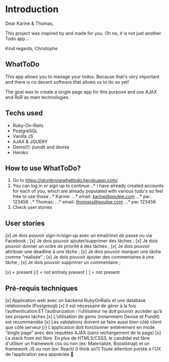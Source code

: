 # Introduction

Dear Karine & Thomas,

This project was inspired by and made for you. Oh no, it is not just another Todo app...

Kind regards,
Christophe

## WhatToDo

This app allows you to manage your todos. Because that's very important and there is no decent software that allows us to do so yet!

The goal was to create a single page app for this purpose and use AJAX and RoR as main technologies.

## Techs used

* Ruby-On-Rails
* PostgreSQL
* Vanilla JS
* AJAX & JQUERY
* Gems(!): pundit and devise
* Heroku

## How to use WhatToDo?

1. Go to https://idontknowwhattodo.herokuapp.com/
2. You can log in or sign up to continue
..* I have already created accounts for each of you, which are already populated with various todo's so feel free to use those
..* Karine:
...* email: karine@poulpe.com
...* pw: 123456
..* Thomas:
...* email: thomass@poulpe.com
...* pw: 123456
3. Check user stories

## User stories
[x] Je dois pouvoir sign-in/sign-up avec un email/mot de passe ou via Facebook ;
[x] Je dois pouvoir ajouter/supprimer des tâches ;
[x] Je dois pouvoir donner un ordre de priorité à des tâches ;
[x] Je dois pouvoir attribuer une deadline à une tâche ;
[x] Je dois pouvoir marquer une tâche comme “réalisée” ;
[x] Je dois pouvoir ajouter des commentaires à une tâche ;
[x] Je dois pouvoir supprimer un commentaire ;

[x] = present
[/] = not entirely present
[ ] = not present

## Pré-requis techniques
[x] Application web avec un backend RubyOnRails et une database relationnelle (Postgresql)
[x] Il est nécessaire de gérer à la fois l’authentication ET l’authorization : l’utilisateur ne doit pouvoir accéder qu’à ses propres tâches
[x] L’utilisation de gems (notamment Devise et Pundit) est recommandée
[x] Les validations doivent se faire aussi bien côté client que côté serveur
[/] L’application doit fonctionner entièrement en mode “single page” avec des requêtes AJAX (sans rechargement de la page)
[x] La stack front est libre. En plus de HTML5/CSS3, le candidat est libre d'utiliser un framework css ou non (ex: Materialize, Booststrap) et un framework JS ou non (ex: React)
[I think so?] Toute attention portée à l’UX de l’application sera appréciée 🙂
